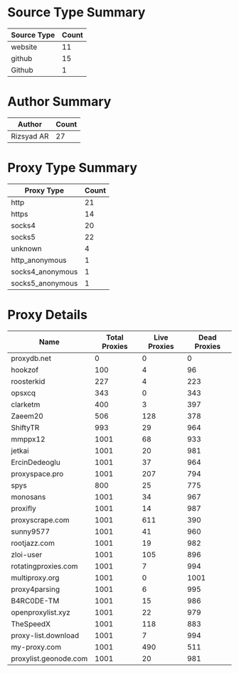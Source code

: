 # Source Type Summary

| Source Type | Count |
|-------------|-------|
| website | 11 |
| github | 15 |
| Github | 1 |


# Author Summary

| Author | Count |
|--------|-------|
| Rizsyad AR | 27 |


# Proxy Type Summary

| Proxy Type | Count |
|------------|-------|
| http | 21 |
| https | 14 |
| socks4 | 20 |
| socks5 | 22 |
| unknown | 4 |
| http_anonymous | 1 |
| socks4_anonymous | 1 |
| socks5_anonymous | 1 |


# Proxy Details

| Name | Total Proxies | Live Proxies | Dead Proxies |
|------|---------------|--------------|---------------|
| proxydb.net | 0 | 0 | 0 |
| hookzof | 100 | 4 | 96 |
| roosterkid | 227 | 4 | 223 |
| opsxcq | 343 | 0 | 343 |
| clarketm | 400 | 3 | 397 |
| Zaeem20 | 506 | 128 | 378 |
| ShiftyTR | 993 | 29 | 964 |
| mmppx12 | 1001 | 68 | 933 |
| jetkai | 1001 | 20 | 981 |
| ErcinDedeoglu | 1001 | 37 | 964 |
| proxyspace.pro | 1001 | 207 | 794 |
| spys | 800 | 25 | 775 |
| monosans | 1001 | 34 | 967 |
| proxifly | 1001 | 14 | 987 |
| proxyscrape.com | 1001 | 611 | 390 |
| sunny9577 | 1001 | 41 | 960 |
| rootjazz.com | 1001 | 19 | 982 |
| zloi-user | 1001 | 105 | 896 |
| rotatingproxies.com | 1001 | 7 | 994 |
| multiproxy.org | 1001 | 0 | 1001 |
| proxy4parsing | 1001 | 6 | 995 |
| B4RC0DE-TM | 1001 | 15 | 986 |
| openproxylist.xyz | 1001 | 22 | 979 |
| TheSpeedX | 1001 | 118 | 883 |
| proxy-list.download | 1001 | 7 | 994 |
| my-proxy.com | 1001 | 490 | 511 |
| proxylist.geonode.com | 1001 | 20 | 981 |
